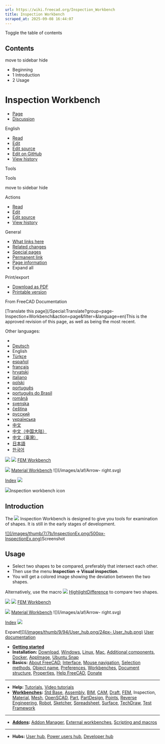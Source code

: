 ```yaml
---
url: https://wiki.freecad.org/Inspection_Workbench
title: Inspection Workbench
scraped_at: 2025-09-08 16:44:07
---
```


Toggle the table of contents

## Contents

move to sidebar hide

  * Beginning
  * 1 Introduction
  * 2 Usage

# Inspection Workbench

  * [Page](/Inspection_Workbench "View the content page \[ctrl-option-c\]")
  * [Discussion](/index.php?title=Talk:Inspection_Workbench&action=edit&redlink=1 "Discussion about the content page \(page does not exist\) \[ctrl-option-t\]")

English

  * [Read](/Inspection_Workbench)
  * [Edit](/index.php?title=Inspection_Workbench&veaction=edit "Edit this page \[ctrl-option-v\]")
  * [Edit source](/index.php?title=Inspection_Workbench&action=edit "Edit the source code of this page \[ctrl-option-e\]")
  * [Edit on GitHub](https://github.com/Reqrefusion/FreeCAD-Documentation-Project/blob/main/wiki/Inspection_Workbench.wikitext "Edit this page on GitHub")
  * [View history](/index.php?title=Inspection_Workbench&action=history "Past revisions of this page \[ctrl-option-h\]")

Tools

Tools

move to sidebar hide

Actions

  * [Read](/Inspection_Workbench)
  * [Edit](/index.php?title=Inspection_Workbench&veaction=edit "Edit this page \[ctrl-option-v\]")
  * [Edit source](/index.php?title=Inspection_Workbench&action=edit "Edit the source code of this page \[ctrl-option-e\]")
  * [View history](/index.php?title=Inspection_Workbench&action=history)

General

  * [What links here](/Special:WhatLinksHere/Inspection_Workbench "A list of all wiki pages that link here \[ctrl-option-j\]")
  * [Related changes](/Special:RecentChangesLinked/Inspection_Workbench "Recent changes in pages linked from this page \[ctrl-option-k\]")
  * [Special pages](/Special:SpecialPages "A list of all special pages \[ctrl-option-q\]")
  * [Permanent link](https://wiki.freecad.org/index.php?title=Inspection_Workbench&oldid=1442549 "Permanent link to this revision of this page")
  * [Page information](/index.php?title=Inspection_Workbench&action=info "More information about this page")
  * Expand all

Print/export

  * [Download as PDF](/index.php?title=Special:DownloadAsPdf&page=Inspection_Workbench&action=show-download-screen)
  * [Printable version](javascript:print\(\); "Printable version of this page \[ctrl-option-p\]")

From FreeCAD Documentation

[Translate this page](/Special:Translate?group=page-
Inspection+Workbench&action=page&filter=&language=en)This is the approved
revision of this page, as well as being the most recent.

Other languages:

  * [](/index.php?title=Special:Translate&group=page-Inspection+Workbench&language=&task=view "Start translation for this language")
  * [Deutsch](/Inspection_Workbench/de "Arbeitsbereich Inspection \(100% translated\)")
  * English
  * [Türkçe](/Inspection_Workbench/tr "Kontrol Tezgahı \(10% translated\)")
  * [español](/Inspection_Workbench/es "Entorno de trabajo Inspección \(80% translated\)")
  * [français](/Inspection_Workbench/fr "Atelier Inspection \(100% translated\)")
  * [hrvatski](/Inspection_Workbench/hr "Inspection Workbench/hr \(0% translated\)")
  * [italiano](/Inspection_Workbench/it "Ambiente Inspection \(100% translated\)")
  * [polski](/Inspection_Workbench/pl "Środowisko pracy Kontrola \(100% translated\)")
  * [português](/Inspection_Workbench/pt "Bancada de trabalho Inspection \(10% translated\)")
  * [português do Brasil](/Inspection_Workbench/pt-br "Bancada de trabalho Inspeção \(10% translated\)")
  * [română](/Inspection_Workbench/ro "Atelierul Inspectare Vizuală \(10% translated\)")
  * [svenska](/Inspection_Workbench/sv "Inspection Workbench/sv \(0% translated\)")
  * [čeština](/Inspection_Workbench/cs "Inspection Workbench/cs \(0% translated\)")
  * [русский](/Inspection_Workbench/ru "Верстак Inspection \(40% translated\)")
  * [українська](/Inspection_Workbench/uk "Inspection Workbench/uk \(10% translated\)")
  * [中文](/Inspection_Workbench/zh "Inspection Workbench/zh \(0% translated\)")
  * [中文（中国大陆）](/Inspection_Workbench/zh-cn "Inspection Workbench/zh-cn \(0% translated\)")
  * [中文（臺灣）](/Inspection_Workbench/zh-tw "Inspection Workbench/zh-tw \(0% translated\)")
  * [日本語](/Inspection_Workbench/ja "検査ワークベンチ \(10% translated\)")
  * [한국어](/Inspection_Workbench/ko "검사 작업대 \(60% translated\)")

![](/images/6/6f/Arrow-left.svg) ![](/images/8/87/Workbench_FEM.svg) [FEM
Workbench](/FEM_Workbench "FEM Workbench")

![](/images/e/e2/Workbench_Material.svg) [Material
Workbench](/Material_Workbench "Material Workbench") ![](/images/a/af/Arrow-
right.svg)

[Index](/Online_Help_Toc "Online Help Toc")
![](/images/7/76/Online_Help_Toc.svg)

[![](/images/f/f8/Workbench_Inspection.svg)](/index.php?title=File:Workbench_Inspection.svg&filetimestamp=20200404172947&)Inspection
workbench icon

## Introduction

The
[![](/images/f/f8/Workbench_Inspection.svg)](/index.php?title=File:Workbench_Inspection.svg&filetimestamp=20200404172947&)
Inspection Workbench is designed to give you tools for examination of shapes.
It is still in the early stages of development.

[![](/images/thumb/7/7b/InspectionEx.png/500px-
InspectionEx.png)](/index.php?title=File:InspectionEx.png&filetimestamp=20151020190223&)Screenshot

## Usage

  * Select two shapes to be compared, preferably that intersect each other.
  * Then use the menu **Inspection → Visual inspection**.
  * You will get a colored image showing the deviation between the two shapes.

Alternatively, use the macro
[![](/images/2/2e/HighlightDifference.png)](/index.php?title=File:HighlightDifference.png&filetimestamp=20150924122301&)
[HighlightDifference](/Macro_HighlightDifference "Macro HighlightDifference")
to compare two shapes.

  

![](/images/6/6f/Arrow-left.svg) ![](/images/8/87/Workbench_FEM.svg) [FEM
Workbench](/FEM_Workbench "FEM Workbench")

![](/images/e/e2/Workbench_Material.svg) [Material
Workbench](/Material_Workbench "Material Workbench") ![](/images/a/af/Arrow-
right.svg)

[Index](/Online_Help_Toc "Online Help Toc")
![](/images/7/76/Online_Help_Toc.svg)

Expand[![](/images/thumb/9/94/User_hub.png/24px-
User_hub.png)](/index.php?title=File:User_hub.png&filetimestamp=20190221145008&)
[User documentation](/User_hub "User hub")

  * **[Getting started](/Getting_started "Getting started")**
  * **Installation:** [Download](/Download "Download"), [Windows](/Installing_on_Windows "Installing on Windows"), [Linux](/Installing_on_Linux "Installing on Linux"), [Mac](/Installing_on_Mac "Installing on Mac"), [Additional components](/Installing_additional_components "Installing additional components"), [Docker](/Compile_on_Docker "Compile on Docker"), [AppImage](/AppImage "AppImage"), [Ubuntu Snap](/Ubuntu_Snap "Ubuntu Snap")
  * **Basics:** [About FreeCAD](/About_FreeCAD "About FreeCAD"), [Interface](/Interface "Interface"), [Mouse navigation](/Mouse_navigation "Mouse navigation"), [Selection methods](/Selection_methods "Selection methods"), [Object name](/Object_name "Object name"), [Preferences](/Preferences_Editor "Preferences Editor"), [Workbenches](/Workbenches "Workbenches"), [Document structure](/Document_structure "Document structure"), [Properties](/Property "Property"), [Help FreeCAD](/Help_FreeCAD "Help FreeCAD"), [Donate](/Donate "Donate")

* * *

  * **Help:** [Tutorials](/Tutorials "Tutorials"), [Video tutorials](/Video_tutorials "Video tutorials")
  * **[Workbenches](/Workbenches "Workbenches"):** [Std Base](/Std_Base "Std Base"), [Assembly](/Assembly_Workbench "Assembly Workbench"), [BIM](/BIM_Workbench "BIM Workbench"), [CAM](/CAM_Workbench "CAM Workbench"), [Draft](/Draft_Workbench "Draft Workbench"), [FEM](/FEM_Workbench "FEM Workbench"), Inspection, [Material](/Material_Workbench "Material Workbench"), [Mesh](/Mesh_Workbench "Mesh Workbench"), [OpenSCAD](/OpenSCAD_Workbench "OpenSCAD Workbench"), [Part](/Part_Workbench "Part Workbench"), [PartDesign](/PartDesign_Workbench "PartDesign Workbench"), [Points](/Points_Workbench "Points Workbench"), [Reverse Engineering](/Reverse_Engineering_Workbench "Reverse Engineering Workbench"), [Robot](/Robot_Workbench "Robot Workbench"), [Sketcher](/Sketcher_Workbench "Sketcher Workbench"), [Spreadsheet](/Spreadsheet_Workbench "Spreadsheet Workbench"), [Surface](/Surface_Workbench "Surface Workbench"), [TechDraw](/TechDraw_Workbench "TechDraw Workbench"), [Test Framework](/Testing "Testing")

* * *

  * **[Addons](/Addon "Addon"):** [Addon Manager](/Std_AddonMgr "Std AddonMgr"), [External workbenches](/External_workbenches "External workbenches"), [Scripting and macros](/Scripting_and_macros "Scripting and macros")

* * *

  * **Hubs:** [User hub](/User_hub "User hub"), [Power users hub](/Power_users_hub "Power users hub"), [Developer hub](/Developer_hub "Developer hub")

